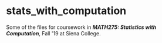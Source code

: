 # stats_with_computation

Some of the files for coursework in ***MATH275: Statistics with Computation***, Fall '19 at Siena College.
